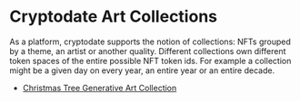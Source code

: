 # Cryptodate Art Collections #
As a platform, cryptodate supports the notion of collections:  NFTs grouped by a theme, an artist or another quality. Different collections own different token spaces of the entire possible NFT token ids. For example a collection might be a given day on every year, an entire year or an entire decade.


* [Christmas Tree Generative Art Collection](xmas.md)